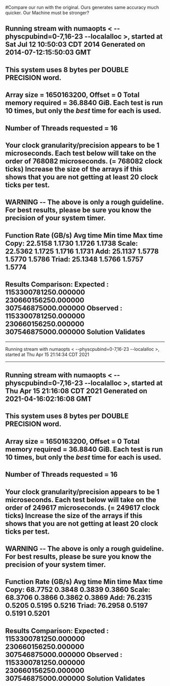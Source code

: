 #Compare our run with the original. Ours generates same accuracy much quicker. Our Machine must be stronger?



Running stream with numaopts <  --physcpubind=0-7,16-23 --localalloc  >, started at Sat Jul 12 10:50:03 CDT 2014
Generated on 2014-07-12:15:50:03 GMT
-------------------------------------------------------------
This system uses 8 bytes per DOUBLE PRECISION word.
-------------------------------------------------------------
Array size = 1650163200, Offset = 0
Total memory required = 36.8840 GiB.
Each test is run 10 times, but only
the *best* time for each is used.
-------------------------------------------------------------
Number of Threads requested = 16
-------------------------------------------------------------
Your clock granularity/precision appears to be 1 microseconds.
Each test below will take on the order of 768082 microseconds.
   (= 768082 clock ticks)
Increase the size of the arrays if this shows that
you are not getting at least 20 clock ticks per test.
-------------------------------------------------------------
WARNING -- The above is only a rough guideline.
For best results, please be sure you know the
precision of your system timer.
-------------------------------------------------------------
Function      Rate (GB/s)   Avg time     Min time     Max time
Copy:          22.5158       1.1730       1.1726       1.1738
Scale:         22.5362       1.1725       1.1716       1.1731
Add:           25.1137       1.5778       1.5770       1.5786
Triad:         25.1348       1.5766       1.5757       1.5774
-------------------------------------------------------------
Results Comparison: 
        Expected  : 1153300781250.000000 230660156250.000000 307546875000.000000 
        Observed  : 1153300781250.000000 230660156250.000000 307546875000.000000 
Solution Validates
-------------------------------------------------------------

--------------------------------------------------------------------------------
Running stream with numaopts <  --physcpubind=0-7,16-23 --localalloc  >, started at Thu Apr 15 21:14:34 CDT 2021

--------------------------------------------------------------------------------
Running stream with numaopts <  --physcpubind=0-7,16-23 --localalloc  >, started at Thu Apr 15 21:16:08 CDT 2021
Generated on 2021-04-16:02:16:08 GMT
-------------------------------------------------------------
This system uses 8 bytes per DOUBLE PRECISION word.
-------------------------------------------------------------
Array size = 1650163200, Offset = 0
Total memory required = 36.8840 GiB.
Each test is run 10 times, but only
the *best* time for each is used.
-------------------------------------------------------------
Number of Threads requested = 16
-------------------------------------------------------------
Your clock granularity/precision appears to be 1 microseconds.
Each test below will take on the order of 249617 microseconds.
   (= 249617 clock ticks)
Increase the size of the arrays if this shows that
you are not getting at least 20 clock ticks per test.
-------------------------------------------------------------
WARNING -- The above is only a rough guideline.
For best results, please be sure you know the
precision of your system timer.
-------------------------------------------------------------
Function      Rate (GB/s)   Avg time     Min time     Max time
Copy:          68.7752       0.3848       0.3839       0.3860
Scale:         68.3706       0.3866       0.3862       0.3869
Add:           76.2315       0.5205       0.5195       0.5216
Triad:         76.2958       0.5197       0.5191       0.5201
-------------------------------------------------------------
Results Comparison: 
        Expected  : 1153300781250.000000 230660156250.000000 307546875000.000000 
        Observed  : 1153300781250.000000 230660156250.000000 307546875000.000000 
Solution Validates
-------------------------------------------------------------

